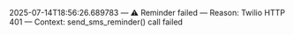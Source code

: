2025-07-14T18:56:26.689783 — ⚠️ Reminder failed — Reason: Twilio HTTP 401 — Context: send_sms_reminder() call failed
